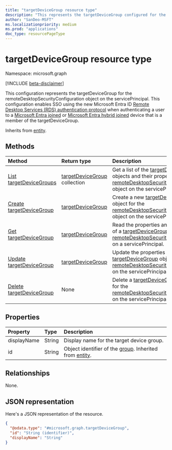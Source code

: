 ```yaml
---
title: "targetDeviceGroup resource type"
description: "This represents the targetDeviceGroup configured for the remoteDesktopSecurityConfiguration object on the servicePrincipal."
author: "SanDeo-MSFT"
ms.localizationpriority: medium
ms.prod: "applications"
doc_type: resourcePageType
---
```


# targetDeviceGroup resource type

Namespace: microsoft.graph

[!INCLUDE [beta-disclaimer](../../includes/beta-disclaimer.md)]

This configuration represents the targetDeviceGroup for the remoteDesktopSecurityConfiguration object on the servicePrincipal. This configuration enables SSO using the new Microsoft Entra ID [Remote Desktop Services (RDS) authentication protocol](/openspecs/windows_protocols/ms-rdpbcgr/dc43f040-d75d-49a9-90c6-0c9999281136) when authenticating a user to a [Microsoft Entra joined](/azure/active-directory/devices/concept-directory-join) or [Microsoft Entra hybrid joined](/azure/active-directory/devices/concept-hybrid-join) device that is a member of the targetDeviceGroup.  

Inherits from [entity](../resources/entity.md).

## Methods
|Method|Return type|Description|
|:---|:---|:---|
|[List targetDeviceGroups](../api/remotedesktopsecurityconfiguration-list-targetdevicegroups.md)|[targetDeviceGroup](../resources/targetdevicegroup.md) collection|Get a list of the [targetDeviceGroup](../resources/targetdevicegroup.md) objects and their properties for the [remoteDesktopSecurityConfiguration](../resources/remotedesktopsecurityconfiguration.md) object on the servicePrincipal.|
|[Create targetDeviceGroup](../api/remotedesktopsecurityconfiguration-post-targetdevicegroups.md)|[targetDeviceGroup](../resources/targetdevicegroup.md)|Create a new [targetDeviceGroup](../resources/targetdevicegroup.md) object for the [remoteDesktopSecurityConfiguration](../resources/remotedesktopsecurityconfiguration.md) object on the servicePrincipal.|
|[Get targetDeviceGroup](../api/targetdevicegroup-get.md)|[targetDeviceGroup](../resources/targetdevicegroup.md)|Read the properties and relationships of a [targetDeviceGroup](../resources/targetdevicegroup.md) object for the [remoteDesktopSecurityConfiguration](../resources/remotedesktopsecurityconfiguration.md) on a servicePrincipal.|
|[Update targetDeviceGroup](../api/targetdevicegroup-update.md)|[targetDeviceGroup](../resources/targetdevicegroup.md)|Update the properties of a [targetDeviceGroup](../resources/targetdevicegroup.md) object for the [remoteDesktopSecurityConfiguration](../resources/remotedesktopsecurityconfiguration.md) on the servicePrincipal.|
|[Delete targetDeviceGroup](../api/remotedesktopsecurityconfiguration-delete-targetdevicegroups.md)|None|Delete a [targetDeviceGroup](../resources/targetdevicegroup.md) object for the [remoteDesktopSecurityConfiguration](../resources/remotedesktopsecurityconfiguration.md) on the servicePrincipal.|

## Properties
|Property|Type|Description|
|:---|:---|:---|
|displayName|String|Display name for the target device group.|
|id|String|Object identifier of the [group](../resources/group.md). Inherited from [entity](../resources/entity.md).|

## Relationships
None.

## JSON representation
Here's a JSON representation of the resource.
<!-- {
  "blockType": "resource",
  "keyProperty": "id",
  "@odata.type": "microsoft.graph.targetDeviceGroup",
  "baseType": "microsoft.graph.entity",
  "openType": false
}
-->
``` json
{
  "@odata.type": "#microsoft.graph.targetDeviceGroup",
  "id": "String (identifier)",
  "displayName": "String"
}
```
